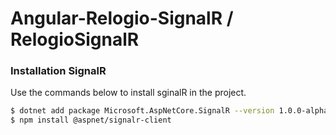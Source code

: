 # Angular-Relogio-SignalR / RelogioSignalR

### Installation SignalR


Use the commands below to install sginalR in the project.

```sh
$ dotnet add package Microsoft.AspNetCore.SignalR --version 1.0.0-alpha2-final
$ npm install @aspnet/signalr-client
```
